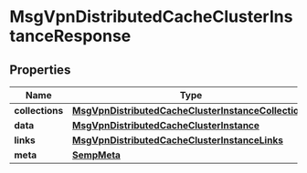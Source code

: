 
# MsgVpnDistributedCacheClusterInstanceResponse

## Properties
Name | Type | Description | Notes
------------ | ------------- | ------------- | -------------
**collections** | [**MsgVpnDistributedCacheClusterInstanceCollections**](MsgVpnDistributedCacheClusterInstanceCollections.md) |  |  [optional]
**data** | [**MsgVpnDistributedCacheClusterInstance**](MsgVpnDistributedCacheClusterInstance.md) |  |  [optional]
**links** | [**MsgVpnDistributedCacheClusterInstanceLinks**](MsgVpnDistributedCacheClusterInstanceLinks.md) |  |  [optional]
**meta** | [**SempMeta**](SempMeta.md) |  | 



